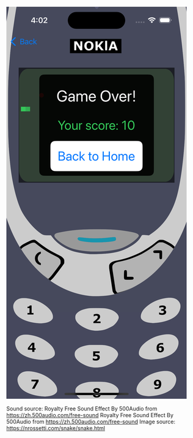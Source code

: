 ![game_screne](/pic/game_screne2.png)


Sound source: Royalty Free Sound Effect By 500Audio from https://zh.500audio.com/free-sound Royalty Free Sound Effect By 500Audio from https://zh.500audio.com/free-sound
Image source: https://nrossetti.com/snake/snake.html